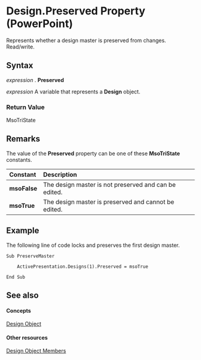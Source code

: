 
# Design.Preserved Property (PowerPoint)

Represents whether a design master is preserved from changes. Read/write.


## Syntax

 _expression_ . **Preserved**

 _expression_ A variable that represents a **Design** object.


### Return Value

MsoTriState


## Remarks

The value of the  **Preserved** property can be one of these **MsoTriState** constants.



|**Constant**|**Description**|
|:-----|:-----|
| **msoFalse**|The design master is not preserved and can be edited.|
| **msoTrue**| The design master is preserved and cannot be edited.|

## Example

The following line of code locks and preserves the first design master.


```
Sub PreserveMaster

    ActivePresentation.Designs(1).Preserved = msoTrue

End Sub
```


## See also


#### Concepts


[Design Object](3b02c779-8313-9512-c8d9-cf8a3883229f.md)
#### Other resources


[Design Object Members](5f90bc0d-538a-8189-98ed-a9601c392714.md)
